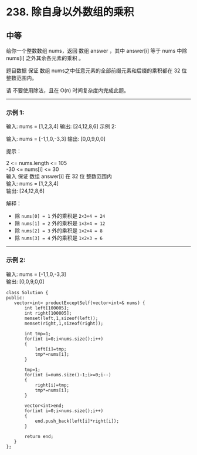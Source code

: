# 238. 除自身以外数组的乘积
## 中等

给你一个整数数组 nums，返回 数组 answer ，其中 answer[i] 等于 nums 中除 nums[i] 之外其余各元素的乘积 。

题目数据 保证 数组 nums之中任意元素的全部前缀元素和后缀的乘积都在  32 位 整数范围内。

请 不要使用除法，且在 O(n) 时间复杂度内完成此题。

 ---

### 示例 1:

输入: nums = [1,2,3,4]
输出: [24,12,8,6]
示例 2:

输入: nums = [-1,1,0,-3,3]
输出: [0,0,9,0,0]
 

提示：

2 <= nums.length <= 105  
-30 <= nums[i] <= 30  
输入 保证 数组 answer[i] 在  32 位 整数范围内    
输入: nums = [1,2,3,4]    
输出: [24,12,8,6]    

解释：  
- 除 `nums[0] = 1` 外的乘积是 `2×3×4 = 24`  
- 除 `nums[1] = 2` 外的乘积是 `1×3×4 = 12`  
- 除 `nums[2] = 3` 外的乘积是 `1×2×4 = 8`  
- 除 `nums[3] = 4` 外的乘积是 `1×2×3 = 6`

---

### 示例 2:

输入: nums = [-1,1,0,-3,3]  
输出: [0,0,9,0,0]  

 ```
class Solution {
public:
    vector<int> productExceptSelf(vector<int>& nums) {
        int left[100005];
        int right[100005];
        memset(left,1,sizeof(left));
        memset(right,1,sizeof(right));

        int tmp=1;
        for(int i=0;i<nums.size();i++)
        {
            left[i]=tmp;
            tmp*=nums[i];
        }

        tmp=1;
        for(int i=nums.size()-1;i>=0;i--)
        {
            right[i]=tmp;
            tmp*=nums[i];
        }

        vector<int>end;
        for(int i=0;i<nums.size();i++)
        {
            end.push_back(left[i]*right[i]);
        }

        return end;
    }
};
```
